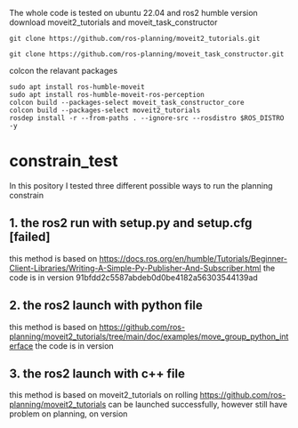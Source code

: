 The whole code is tested on ubuntu 22.04 and ros2 humble version
download moveit2_tutorials and moveit_task_constructor
```shell
git clone https://github.com/ros-planning/moveit2_tutorials.git
```
```shell
git clone https://github.com/ros-planning/moveit_task_constructor.git
```
colcon the relavant packages
```shell
sudo apt install ros-humble-moveit
sudo apt install ros-humble-moveit-ros-perception
colcon build --packages-select moveit_task_constructor_core
colcon build --packages-select moveit2_tutorials
rosdep install -r --from-paths . --ignore-src --rosdistro $ROS_DISTRO -y
```

# constrain_test
In this pository I tested three different possible ways to run the planning constrain
## 1. the ros2 run with setup.py and setup.cfg [failed]
this method is based on 
https://docs.ros.org/en/humble/Tutorials/Beginner-Client-Libraries/Writing-A-Simple-Py-Publisher-And-Subscriber.html
the code is in version 91bfdd2c5587abdeb0d0be4182a56303544139ad

## 2. the ros2 launch with python file 
this method is based on 
https://github.com/ros-planning/moveit2_tutorials/tree/main/doc/examples/move_group_python_interface
the code is in version 

## 3. the ros2 launch with c++ file
this method is based on moveit2_tutorials on rolling
https://github.com/ros-planning/moveit2_tutorials
can be launched successfully, however still have problem on planning, on version 
